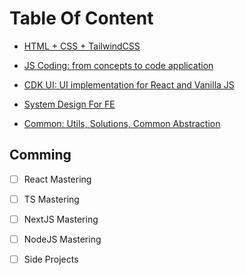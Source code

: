 # Table Of Content

- [HTML + CSS + TailwindCSS](https://github.com/EmilyYoung71415/HTML-CSS-TailwindCSS)

- [JS Coding: from concepts to code application](https://github.com/EmilyYoung71415/JS-Coding)

- [CDK UI: UI implementation for React and Vanilla JS](https://github.com/EmilyYoung71415/CDK-UI)

- [System Design For FE](https://github.com/EmilyYoung71415/system-design-fe)

- [Common: Utils, Solutions, Common Abstraction](https://github.com/EmilyYoung71415/common-solutions)

## Comming

- [ ] React Mastering

- [ ] TS Mastering

- [ ] NextJS Mastering

- [ ] NodeJS Mastering

- [ ] Side Projects
